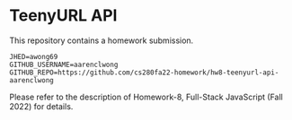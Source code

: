 # TeenyURL API

This repository contains a homework submission.

```text
JHED=awong69
GITHUB_USERNAME=aarenclwong
GITHUB_REPO=https://github.com/cs280fa22-homework/hw8-teenyurl-api-aarenclwong
```

Please refer to the description of Homework-8, Full-Stack JavaScript (Fall 2022) for details.